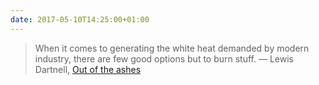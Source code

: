```yaml
---
date: 2017-05-10T14:25:00+01:00
---
```

> When it comes to generating the white heat demanded by modern industry, there are few good options but to burn stuff.
> — Lewis Dartnell, [Out of the ashes](https://aeon.co/essays/could-we-reboot-a-modern-civilisation-without-fossil-fuels)
